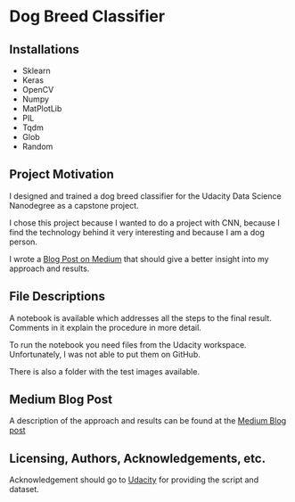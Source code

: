 # Dog Breed Classifier

## Installations
 - Sklearn
 - Keras
 - OpenCV
 - Numpy
 - MatPlotLib
 - PIL
 - Tqdm
 - Glob
 - Random

## Project Motivation
I designed and trained a dog breed classifier for the Udacity Data Science Nanodegree as a capstone project.

I chose this project because I wanted to do a project with CNN, because I find the technology behind it very interesting and because I am a dog person.  

I wrote a [Blog Post on Medium](https://medium.com/@marco.schlinger/dog-breed-classifier-using-cnn-37261c88fd2a) that should give a better insight into my approach and results.

## File Descriptions
A notebook is available which addresses all the steps to the final result. Comments in it explain the procedure in more detail.

To run the notebook you need files from the Udacity workspace. Unfortunately, I was not able to put them on GitHub.

There is also a folder with the test images available.

## Medium Blog Post 
A description of the approach and results can be found at the [Medium Blog post](https://medium.com/@marco.schlinger/dog-breed-classifier-using-cnn-37261c88fd2a)

## Licensing, Authors, Acknowledgements, etc.
Acknowledgement should go to [Udacity](udacity.com/) for providing the script and dataset.
